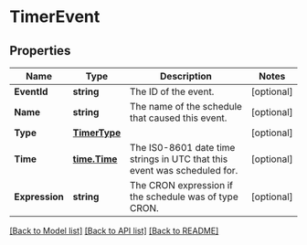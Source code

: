 # TimerEvent

## Properties

Name | Type | Description | Notes
------------ | ------------- | ------------- | -------------
**EventId** | **string** | The ID of the event. | [optional] 
**Name** | **string** | The name of the schedule that caused this event. | [optional] 
**Type** | [**TimerType**](TimerType.md) |  | [optional] 
**Time** | [**time.Time**](time.Time.md) | The IS0-8601 date time strings in UTC that this event was scheduled for. | [optional] 
**Expression** | **string** | The CRON expression if the schedule was of type CRON. | [optional] 

[[Back to Model list]](../README.md#documentation-for-models) [[Back to API list]](../README.md#documentation-for-api-endpoints) [[Back to README]](../README.md)


